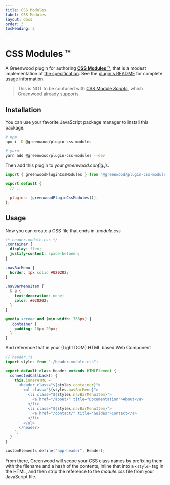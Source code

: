 ```yaml
---
title: CSS Modules
label: CSS Modules
layout: docs
order: 3
tocHeading: 2
---
```


# CSS Modules ™️

A Greenwood plugin for authoring [**CSS Modules ™️**](https://github.com/css-modules/css-modules), that is a modest implementation of [the specification](https://github.com/css-modules/icss). See the [plugin's README](https://github.com/ProjectEvergreen/greenwood/tree/master/packages/plugin-css-modules) for complete usage information.

> This is NOT to be confused with [CSS Module _Scripts_](https://web.dev/articles/css-module-scripts), which Greenwood already supports.

## Installation

You can use your favorite JavaScript package manager to install this package.

```bash
# npm
npm i -D @greenwood/plugin-css-modules

# yarn
yarn add @greenwood/plugin-css-modules --dev
```

Then add this plugin to your _greenwood.config.js_.

```javascript
import { greenwoodPluginCssModules } from "@greenwood/plugin-css-modules";

export default {
  // ...

  plugins: [greenwoodPluginCssModules()],
};
```

## Usage

Now you can create a CSS file that ends in _.module.css_

```css
/* header.module.css */
.container {
  display: flex;
  justify-content: space-between;
}

.navBarMenu {
  border: 1px solid #020202;
}

.navBarMenuItem {
  & a {
    text-decoration: none;
    color: #020202;
  }
}

@media screen and (min-width: 768px) {
  .container {
    padding: 10px 20px;
  }
}
```

And reference that in your (Light DOM) HTML based Web Component

```js
// header.js
import styles from "./header.module.css";

export default class Header extends HTMLElement {
  connectedCallback() {
    this.innerHTML = `
      <header class="${styles.container}">
        <ul class="${styles.navBarMenu}">
          <li class="${styles.navBarMenuItem}">
            <a href="/about/" title="Documentation">About</a>
          </li>
          <li class="${styles.navBarMenuItem}">
            <a href="/contact/" title="Guides">Contact</a>
          </li>
        </ul>
      </header>
    `;
  }
}

customElements.define("app-header", Header);
```

From there, Greenwood will scope your CSS class names by prefixing them with the filename and a hash of the contents, inline that into a `<style>` tag in the HTML, and then strip the reference to the _module.css_ file from your JavaScript file.

